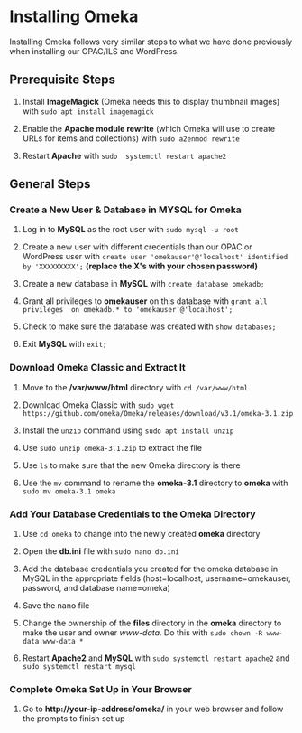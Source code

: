 # Installing Omeka

Installing Omeka follows very similar steps to what we have done previously when 
installing our OPAC/ILS and WordPress.

## Prerequisite Steps

1. Install **ImageMagick** (Omeka needs this to display thumbnail images) with `sudo
apt install imagemagick`

2. Enable the **Apache module rewrite** (which Omeka will use to create URLs for items
and collections) with `sudo a2enmod rewrite`

3. Restart **Apache** with `sudo  systemctl restart apache2`

## General Steps

### **Create a New User & Database in MYSQL for Omeka**

1. Log in to **MySQL** as the root user with `sudo mysql -u root`

2. Create a new user with different credentials than our OPAC or WordPress user with
`create user 'omekauser'@'localhost' identified by 'XXXXXXXXX';` **(replace the X's 
with your chosen password)**

3. Create a new database in **MySQL** with `create database omekadb;`

4. Grant all privileges to **omekauser** on this database with `grant all privileges 
on omekadb.* to 'omekauser'@'localhost';`

5. Check to make sure the database was created with `show databases;`

6. Exit **MySQL** with `exit;`

### **Download Omeka Classic and Extract It**

1. Move to the **/var/www/html** directory with `cd /var/www/html`

2. Download Omeka Classic with `sudo wget https://github.com/omeka/Omeka/releases/download/v3.1/omeka-3.1.zip`

3. Install the `unzip` command using `sudo apt install unzip`

4. Use `sudo unzip omeka-3.1.zip` to extract the file

5. Use `ls` to make sure that the new Omeka directory is there

6. Use the `mv` command to rename the **omeka-3.1** directory to **omeka** with
`sudo mv omeka-3.1 omeka`

### **Add Your Database Credentials to the Omeka Directory**

1. Use `cd omeka` to change into the newly created **omeka** directory

2. Open the **db.ini** file with `sudo nano db.ini`

3. Add the database credentials you created for the omeka database in MySQL in the
appropriate fields (host=localhost, username=omekauser, password, and database name=omeka)

4. Save the nano file

5. Change the ownership of the **files** directory in the **omeka** directory to make 
the user and owner *www-data*. Do this with `sudo chown -R www-data:www-data *`

6. Restart **Apache2** and **MySQL** with `sudo systemctl restart apache2` and 
`sudo systemctl restart mysql`

### **Complete Omeka Set Up in Your Browser**

1. Go to **http://your-ip-address/omeka/** in your web browser and follow the
prompts to finish set up
